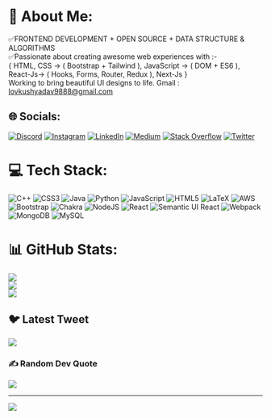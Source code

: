 # 💫 About Me:
✅FRONTEND DEVELOPMENT + OPEN SOURCE + DATA STRUCTURE & ALGORITHMS<br>✅Passionate about creating awesome web experiences with :- <br> { HTML, CSS -> ( Bootstrap + Tailwind ), JavaScript -> ( DOM + ES6 ), React-Js-> ( Hooks, Forms, Router, Redux ), Next-Js }<br> Working to bring beautiful UI designs to life. Gmail : lovkushyadav9888@gmail.com 


## 🌐 Socials:
[![Discord](https://img.shields.io/badge/Discord-%237289DA.svg?logo=discord&logoColor=white)](https://discord.gg/https://discord.gg/https://discord.gg/WssnnV5F) [![Instagram](https://img.shields.io/badge/Instagram-%23E4405F.svg?logo=Instagram&logoColor=white)](https://instagram.com/loveyonscreen) [![LinkedIn](https://img.shields.io/badge/LinkedIn-%230077B5.svg?logo=linkedin&logoColor=white)](https://linkedin.com/in/lovkushyadav) [![Medium](https://img.shields.io/badge/Medium-12100E?logo=medium&logoColor=white)](https://medium.com/@lky9888) [![Stack Overflow](https://img.shields.io/badge/-Stackoverflow-FE7A16?logo=stack-overflow&logoColor=white)](https://stackoverflow.com/users/18255284) [![Twitter](https://img.shields.io/badge/Twitter-%231DA1F2.svg?logo=Twitter&logoColor=white)](https://twitter.com/Lovkush75839173) 

# 💻 Tech Stack:
![C++](https://img.shields.io/badge/c++-%2300599C.svg?style=for-the-badge&logo=c%2B%2B&logoColor=white) ![CSS3](https://img.shields.io/badge/css3-%231572B6.svg?style=for-the-badge&logo=css3&logoColor=white) ![Java](https://img.shields.io/badge/java-%23ED8B00.svg?style=for-the-badge&logo=java&logoColor=white) ![Python](https://img.shields.io/badge/python-3670A0?style=for-the-badge&logo=python&logoColor=ffdd54) ![JavaScript](https://img.shields.io/badge/javascript-%23323330.svg?style=for-the-badge&logo=javascript&logoColor=%23F7DF1E) ![HTML5](https://img.shields.io/badge/html5-%23E34F26.svg?style=for-the-badge&logo=html5&logoColor=white) ![LaTeX](https://img.shields.io/badge/latex-%23008080.svg?style=for-the-badge&logo=latex&logoColor=white) ![AWS](https://img.shields.io/badge/AWS-%23FF9900.svg?style=for-the-badge&logo=amazon-aws&logoColor=white) ![Bootstrap](https://img.shields.io/badge/bootstrap-%23563D7C.svg?style=for-the-badge&logo=bootstrap&logoColor=white) ![Chakra](https://img.shields.io/badge/chakra-%234ED1C5.svg?style=for-the-badge&logo=chakraui&logoColor=white) ![NodeJS](https://img.shields.io/badge/node.js-6DA55F?style=for-the-badge&logo=node.js&logoColor=white) ![React](https://img.shields.io/badge/react-%2320232a.svg?style=for-the-badge&logo=react&logoColor=%2361DAFB) ![Semantic UI React](https://img.shields.io/badge/Semantic%20UI%20React-%2335BDB2.svg?style=for-the-badge&logo=SemanticUIReact&logoColor=white) ![Webpack](https://img.shields.io/badge/webpack-%238DD6F9.svg?style=for-the-badge&logo=webpack&logoColor=black) ![MongoDB](https://img.shields.io/badge/MongoDB-%234ea94b.svg?style=for-the-badge&logo=mongodb&logoColor=white) ![MySQL](https://img.shields.io/badge/mysql-%2300f.svg?style=for-the-badge&logo=mysql&logoColor=white)
# 📊 GitHub Stats:
![](https://github-readme-stats.vercel.app/api?username=LOVKUSH9888&theme=highcontrast&hide_border=false&include_all_commits=false&count_private=false)<br/>
![](https://github-readme-streak-stats.herokuapp.com/?user=LOVKUSH9888&theme=highcontrast&hide_border=false)<br/>
![](https://github-readme-stats.vercel.app/api/top-langs/?username=LOVKUSH9888&theme=highcontrast&hide_border=false&include_all_commits=false&count_private=false&layout=compact)

## 🐦 Latest Tweet
[![](https://gtce.itsvg.in/api?username=Lovkush75839173)](https://github.com/VishwaGauravIn/github-twitter-card-embed)

### ✍️ Random Dev Quote
![](https://quotes-github-readme.vercel.app/api?type=horizontal&theme=radical)

---
[![](https://visitcount.itsvg.in/api?id=LOVKUSH9888&icon=0&color=0)](https://visitcount.itsvg.in)

<!-- Proudly created with GPRM ( https://gprm.itsvg.in ) -->
